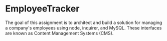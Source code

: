 # EmployeeTracker
The goal of this assignment is to architect and build a solution for managing a company's employees using node, inquirer, and MySQL. These interfaces are known as Content Management Systems (CMS).
